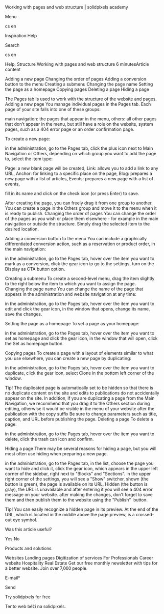 <p>Working with pages and web structure | solidpixels academy</p>
<p>Menu</p>
<p>cs en</p>
<p>Inspiration Help</p>
<p>Search</p>
<p>cs en</p>
<p>Help, Structure
Working with pages and web structure
6 minutesArticle content</p>
<p>Adding a new page
Changing the order of pages
Adding a conversion button to the menu
Creating a submenu
Changing the page name
Setting the page as a homepage
Copying pages
Deleting a page
Hiding a page</p>
<p>The Pages tab is used to work with the structure of the website and pages.
Adding a new page
You manage individual pages in the Pages tab. Each page of your site falls into one of these groups:</p>
<p>main navigation: the pages that appear in the menu,
others: all other pages that don't appear in the menu, but still have a role on the website,
system pages, such as a 404 error page or an order confirmation page.</p>
<p>To create a new page:</p>
<p>in the administration, go to the Pages tab,
click the plus icon next to Main Navigation or Others, depending on which group you want to add the page to, select the item type:</p>
<p>Page: a new blank page will be created,
Link: allows you to add a link to any URL,
Anchor: for linking to a specific place on the page,
Blog: prepares a new page with a list of articles,
Events: prepares a new page with a list of events,</p>
<p>fill in its name and click on the check icon (or press Enter) to save.</p>
<p>After creating the page, you can freely drag it from one group to another. You can create a page in the Others group and move it to the menu when it is ready to publish.
Changing the order of pages
You can change the order of the pages as you wish or place them elsewhere - for example in the main navigation or outside the structure. Simply drag the selected item to the desired location.</p>
<p>Adding a conversion button to the menu
You can include a graphically differentiated conversion action, such as a reservation or product order, in the main navigation:</p>
<p>in the administration, go to the Pages tab,
hover over the item you want to mark as a conversion,
click the gear icon to go to the settings,
turn on the Display as CTA button option.</p>
<p>Creating a submenu
To create a second-level menu, drag the item slightly to the right below the item to which you want to assign the page.
Changing the page name
You can change the name of the page that appears in the administration and website navigation at any time:</p>
<p>in the administration, go to the Pages tab,
hover over the item you want to edit and click the gear icon,
in the window that opens, change its name,
save the changes.</p>
<p>Setting the page as a homepage
To set a page as your homepage:</p>
<p>in the administration, go to the Pages tab,
hover over the item you want to set as homepage and click the gear icon,
in the window that will open, click the Set as homepage button.</p>
<p>Copying pages
To create a page with a layout of elements similar to what you use elsewhere, you can create a new page by duplicating:</p>
<p>in the administration, go to the Pages tab,
hover over the item you want to duplicate,
click the gear icon,
select Clone in the bottom left corner of the window.</p>
<p>Tip! The duplicated page is automatically set to be hidden so that there is no duplicate content on the site and edits to publications do not accidentally appear on the site.
In addition, if you are duplicating a page from the Main Navigation, we recommend that you drag it to the Others section during editing, otherwise it would be visible in the menu of your website after the publication with the copy suffix Be sure to change parameters such as title, caption, and URL before publishing the page.
Deleting a page
To delete a page:</p>
<p>in the administration, go to the Pages tab,
hover over the item you want to delete,
click the trash can icon and confirm.</p>
<p>Hiding a page
There may be several reasons for hiding a page, but you will most often use hiding when preparing a new page.</p>
<p>in the administration, go to the Pages tab,
in the list, choose the page you want to hide and click it,
click the gear icon, which appears in the upper left corner of the sidebar, right next to "Blocks" and "Sections".
in the upper right corner of the settings, you will see a "Show" switcher,
shown (the button is green), the page is available on its URL, Hidden (the button is gray), the URL is unavailable and after entering it you will see a 404 error message on your website.
after making the changes, don't forget to save them and then publish them to the website using the "Publish"  button.</p>
<p>Tip! You can easily recognize a hidden page in its preview. At the end of the URL, which is located in the middle above the page preview, is a crossed-out eye symbol.</p>
<p>Was this article useful?</p>
<p>Yes
No</p>
<p>Products and solutions</p>
<p>Websites
Landing pages
Digitization of services
For Professionals
 Career website
Hospitality
Real Estate
 Get our free monthly newsletter with tips for a better website. Join over 7,000 people.</p>
<p>E-mail*</p>
<p>Send</p>
<p>Try solidpixels for free</p>
<p>Tento web běží na solidpixels.</p>